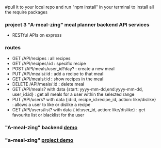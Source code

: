 #pull it to your local repo and run "npm install" in your terminal to install all the require packages
### project 3 "A-meal-zing" meal planner backend API services
- RESTful APIs on express

### routes
- GET /API/recipes : all recipes
- GET /API/recipes/:id : specific recipe
- POST /API/meals/user_id?day? :  create a new meal
- PUT /API/meals/:id : add a recipe to that meal
- GET /API/meals/:id : show recipes in the meal
- DELETE /API/meals/:id : delete meal
- GET /API/meals? with data {start: yyyy-mm-dd,end:yyyy-mm-dd, user_id:id} : get all meals for a user within the selected range
- PUT /API/users? with data {id:id, recipe_id:recipe_id, action: like/dislike} : allows a user to like or dislike a recipe
- GET /API/users/list? with data { id:user_id, action: like/dislike} : get favourite list or blacklist for the user

### "A-meal-zing" backend [demo]
[demo]:<https://team5-backend.herokuapp.com/>

### "a-meal-zing"  [project demo]
[project demo]: <https://wdi4groupproject.github.io/front_end_consume_A_Pie/views/>
